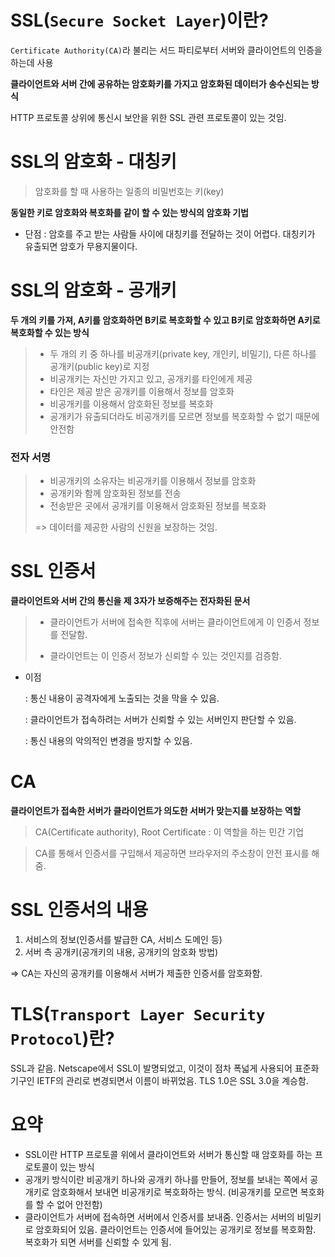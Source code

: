 # SSL(`Secure Socket Layer`)이란?

`Certificate Authority(CA)`라 불리는 서드 파티로부터 서버와 클라이언트의 인증을 하는데 사용

**클라이언트와 서버 간에 공유하는 암호화키를 가지고 암호화된 데이터가 송수신되는 방식**

HTTP 프로토콜 상위에 통신시 보안을 위한 SSL 관련 프로토콜이 있는 것임.



# SSL의 암호화 - 대칭키

> 암호화를 할 때 사용하는 일종의 비밀번호는 키(key)

**동일한 키로 암호화와 복호화를 같이 할 수 있는 방식의 암호화 기법**



* 단점 : 암호를 주고 받는 사람들 사이에 대칭키를 전달하는 것이 어렵다. 대칭키가 유출되면 암호가 무용지물이다.

  

# SSL의 암호화 - 공개키

**두 개의 키를 가져, A키를 암호화하면 B키로 복호화할 수 있고 B키로 암호화하면 A키로 복호화할 수 있는 방식**

> * 두 개의 키 중 하나를 비공개키(private key, 개인키, 비밀기), 다른 하나를 공개키(public key)로 지정
> * 비공개키는 자신만 가지고 있고, 공개키를 타인에게 제공
> * 타인은 제공 받은 공개키를 이용해서 정보를 암호화
> * 비공개키를 이용해서 암호화된 정보를 복호화
> * 공개키가 유출되더라도 비공개키를 모르면 정보를 복호화할 수 없기 때문에 안전함



### 전자 서명

> * 비공개키의 소유자는 비공개키를 이용해서 정보를 암호화
> * 공개키와 함께 암호화된 정보를 전송
> * 전송받은 곳에서 공개키를 이용해서 암호화된 정보를 복호화
>
> => 데이터를 제공한 사람의 신원을 보장하는 것임. 



# SSL 인증서

**클라이언트와 서버 간의 통신을 제 3자가 보증해주는 전자화된 문서**

> * 클라이언트가 서버에 접속한 직후에 서버는 클라이언트에게 이 인증서 정보를 전달함.
>
> * 클라이언트는 이 인증서 정보가 신뢰할 수 있는 것인지를 검증함.



* 이점

   : 통신 내용이 공격자에게 노출되는 것을 막을 수 있음.

   : 클라이언트가 접속하려는 서버가 신뢰할 수 있는 서버인지 판단할 수 있음.

   : 통신 내용의 악의적인 변경을 방지할 수 있음.

  

# CA

**클라이언트가 접속한 서버가 클라이언트가 의도한 서버가 맞는지를 보장하는 역할**

>  CA(Certificate authority), Root Certificate : 이 역할을 하는 민간 기업

> CA를 통해서 인증서를 구입해서 제공하면 브라우저의 주소창이 안전 표시를 해줌.



# SSL 인증서의 내용

1. 서비스의 정보(인증서를 발급한 CA, 서비스 도메인 등)
2. 서버 측 공개키(공개키의 내용, 공개키의 암호화 방법)

=> CA는 자신의 공개키를 이용해서 서버가 제출한 인증서를 암호화함.



# TLS(`Transport Layer Security Protocol`)란?

SSL과 같음. Netscape에서 SSL이 발명되었고, 이것이 점차 폭넓게 사용되어 표준화 기구인 IETF의 관리로 변경되면서 이름이 바뀌었음. TLS 1.0은 SSL 3.0을 계승함.



# 요약

* SSL이란 HTTP 프로토콜 위에서 클라이언트와 서버가 통신할 때 암호화를 하는 프로토콜이 있는 방식
* 공개키 방식이란 비공개키 하나와 공개키 하나를 만들어, 정보를 보내는 쪽에서 공개키로 암호화해서 보내면 비공개키로 복호화하는 방식. (비공개키를 모르면 복호화를 할 수 없어 안전함)
* 클라이언트가 서버에 접속하면 서버에서 인증서를 보내줌. 인증서는 서버의 비밀키로 암호화되어 있음. 클라이언트는 인증서에 들어있는 공개키로 정보를 복호화함. 복호화가 되면 서버를 신뢰할 수 있게 됨.